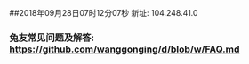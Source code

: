 ##2018年09月28日07时12分07秒 新址: 104.248.41.0
### 兔友常见问题及解答: https://github.com/wanggonging/d/blob/w/FAQ.md
